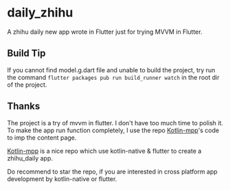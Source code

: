 # daily_zhihu

A zhihu daily new app wrote in Flutter just for trying MVVM in Flutter.

## Build Tip
If you cannot find model.g.dart file and unable to build the project, try run the command `flutter packages pub run build_runner watch` in the root dir of the project.

## Thanks
The project is a try of mvvm in flutter. I don't have too much time to polish it.
To make the app run function completely, I use the repo [Kotlin-mpp](https://github.com/LanderlYoung/Kotlin-mpp)'s code to imp the 
content page.  

[Kotlin-mpp](https://github.com/LanderlYoung/Kotlin-mpp) is a nice repo which use kotlin-native & flutter to create a zhihu_daily app.  

Do recommend to star the repo, if you are interested in cross platform app development by kotlin-native or flutter.
